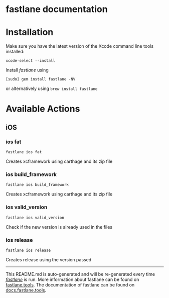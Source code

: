 fastlane documentation
================
# Installation

Make sure you have the latest version of the Xcode command line tools installed:

```
xcode-select --install
```

Install _fastlane_ using
```
[sudo] gem install fastlane -NV
```
or alternatively using `brew install fastlane`

# Available Actions
## iOS
### ios fat
```
fastlane ios fat
```
Creates xcframework using carthage and its zip file
### ios build_framework
```
fastlane ios build_framework
```
Creates xcframework using carthage and its zip file
### ios valid_version
```
fastlane ios valid_version
```
Check if the new version is already used in the files
### ios release
```
fastlane ios release
```
Creates release using the version passed

----

This README.md is auto-generated and will be re-generated every time [_fastlane_](https://fastlane.tools) is run.
More information about fastlane can be found on [fastlane.tools](https://fastlane.tools).
The documentation of fastlane can be found on [docs.fastlane.tools](https://docs.fastlane.tools).
